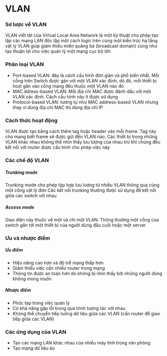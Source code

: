 # VLAN
### Sơ lược về VLAN
VLAN viết tắt của Virtual Local Area Network là một kỹ thuật cho phép tạo lập các mạng LAN độc lập một cách logic trên cùng một kiến trúc hạ tầng vật lý
VLAN giúp giảm thiểu miền quảng bá (broadcast domain) cũng như tạo thuận lợi cho việc quản lý một mạng cục bộ lớn

### Phân loại VLAN
- Port-based VLAN: đây là cách cấu hình đơn giản và phổ biến nhất. Mỗi cổng trên Switch được gán với một VLAN xác định, dó đó, mỗi thiết bị host gắn vào cổng mạng đều thuộc một VLAN nào đó
- MAC ddress-based VLAN: Mỗi địa chỉ MAC được đánh dấu với một VLAN xác định. Cách cấu hình này ít được sử dụng
- Protocol-based VLAN: tương tự như MAC address-based VLAN nhưng thay vì dùng địa chỉ MAC thì dùng địa chỉ IP

### Cách thức hoạt động
VLAN được tạo bằng cách thêm tag hoặc header vào mỗi frame. Tag này cho mạng biết frame sẽ được gửi đến VLAN nào. Các thiết bị trong những VLAN khác nhau không thể nhìn thấy lưu lượng của nhau trừ khi chúng đều kết nối với router được cấu hình cho phép việc này

### Các chế độ VLAN
##### Trunking mode
Trunking mode cho phép tập hợp lưu lượng từ nhiều VLAN thông qua cùng một cổng vật lý đơn
Các kết nối trunking thường được sử dụng để kết nối giữa các switch với nhau

##### Access mode
Giao diện này thuộc về một và chỉ một VLAN. Thông thường một cổng của switch gắn tới một thiết bị của người dùng đầu cuối hoặc một server

### Ưu và nhược điểm
##### Ưu điểm
- Hiệu năng cao hơn và độ trễ mạng thấp hơn
- Giảm thiểu việc cần nhiều router trong mạng
- Thông tin được an toàn hơn do không bị nhìn thấy bởi những người dùng không mong muốn

##### Nhược điểm
- Phức tạp trong việc quản lý
- Có khả năng gặp lỗi trong quá trình tương tác với nhau
- Không thể chuyển tiếp luồng dữ liệu giữa các VLAN (cần router để giao tiếp giữa các VLAN)

### Các ứng dụng của VLAN
- Tạo các mạng LAN khác nhau của nhiều máy tính trong văn phòng
- Tạo mạng dữ liệu ảo